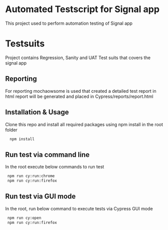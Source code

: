 # Automated Testscript for Signal app

This project used to perform automation testing of Signal app

# Testsuits
Project contains Regression, Sanity and UAT Test suits that covers the signal app

## Reporting
For reporting mochaowsome is used that created a detailed test report in html
report will be generated and placed in Cypress/reports/report.html

## Installation & Usage
Clone this repo and install all required packages using npm install in the root folder

```bash
  npm install
```

## Run test via command line
In the root execute below commands to run test
 ```bash
  npm run cy:run:chrome
  npm run cy:run:firefox
```

## Run test via GUI mode
In the root, run below command to execute tests via Cypress GUI mode
 ```bash
  npm run cy:open
  npm run cy:run:firefox
```